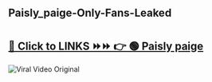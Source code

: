 
 ## Paisly_paige-Only-Fans-Leaked

# <h2><a href="https://clipsfans.com/Paisly_paige&ref=git">🔗 Click to LINKS ⏩⏩ 👉 🟢 Paisly paige </a></h2>

<a href="https://clipsfans.com/Paisly_paige&ref=git" rel="nofollow" data-target="animated-image.originalLink"><img src="https://i.ibb.co.com/xMMVF88/686577567.gif" alt="Viral Video Original" style="max-width: 100%; display: inline-block;" data-target="animated-image.originalImage"></a>
